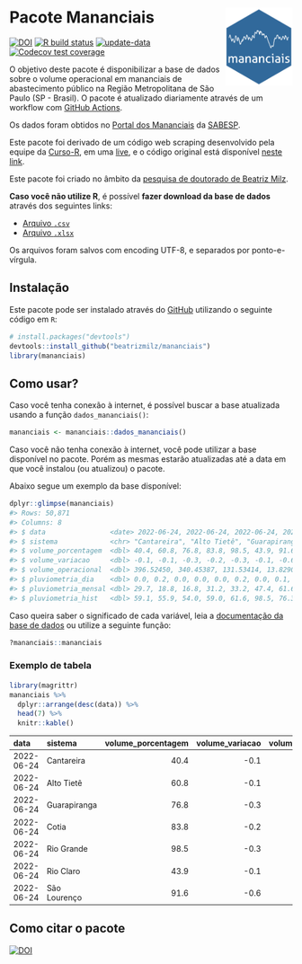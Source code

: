 
<!-- README.md is generated from README.Rmd. Please edit that file -->

# Pacote Mananciais <img src="man/figures/hexlogo.png" align="right" width = "120px"/>

<!-- badges: start -->

[![DOI](https://zenodo.org/badge/DOI/10.5281/zenodo.4733056.svg)](https://doi.org/10.5281/zenodo.4733056)
[![R build
status](https://github.com/beatrizmilz/mananciais/workflows/R-CMD-check/badge.svg)](https://github.com/beatrizmilz/mananciais/actions)
[![update-data](https://github.com/beatrizmilz/mananciais/actions/workflows/2-update_data.yaml/badge.svg)](https://github.com/beatrizmilz/mananciais/actions/workflows/2-update_data.yaml)
[![Codecov test
coverage](https://codecov.io/gh/beatrizmilz/mananciais/branch/master/graph/badge.svg)](https://codecov.io/gh/beatrizmilz/mananciais?branch=master)
<!-- badges: end -->

O objetivo deste pacote é disponibilizar a base de dados sobre o volume
operacional em mananciais de abastecimento público na Região
Metropolitana de São Paulo (SP - Brasil). O pacote é atualizado
diariamente através de um workflow com [GitHub
Actions](https://github.com/beatrizmilz/mananciais/actions).

Os dados foram obtidos no [Portal dos
Mananciais](http://mananciais.sabesp.com.br/Situacao) da
[SABESP](http://site.sabesp.com.br/site/Default.aspx).

Este pacote foi derivado de um código web scraping desenvolvido pela
equipe da [Curso-R](https://www.curso-r.com/), em uma
[live](https://youtu.be/jvZIxrMmOcQ), e o código original está
disponível [neste
link](https://github.com/curso-r/lives/blob/master/drafts/20200730_scraper_sabesp.R).

Este pacote foi criado no âmbito da [pesquisa de doutorado de Beatriz
Milz](https://beatrizmilz.github.io/tese/).

**Caso você não utilize R**, é possível **fazer download da base de
dados** através dos seguintes links:

  - [Arquivo
    `.csv`](https://github.com/beatrizmilz/mananciais/raw/master/inst/extdata/mananciais.csv)
  - [Arquivo
    `.xlsx`](https://github.com/beatrizmilz/mananciais/blob/master/inst/extdata/mananciais.xlsx?raw=true)

Os arquivos foram salvos com encoding UTF-8, e separados por
ponto-e-vírgula.

## Instalação

Este pacote pode ser instalado através do [GitHub](https://github.com/)
utilizando o seguinte código em `R`:

``` r
# install.packages("devtools")
devtools::install_github("beatrizmilz/mananciais")
library(mananciais)
```

## Como usar?

Caso você tenha conexão à internet, é possível buscar a base atualizada
usando a função `dados_mananciais()`:

``` r
mananciais <- mananciais::dados_mananciais() 
```

Caso você não tenha conexão à internet, você pode utilizar a base
disponível no pacote. Porém as mesmas estarão atualizadas até a data em
que você instalou (ou atualizou) o pacote.

Abaixo segue um exemplo da base disponível:

``` r
dplyr::glimpse(mananciais)
#> Rows: 50,871
#> Columns: 8
#> $ data                <date> 2022-06-24, 2022-06-24, 2022-06-24, 2022-06-24, 2…
#> $ sistema             <chr> "Cantareira", "Alto Tietê", "Guarapiranga", "Cotia…
#> $ volume_porcentagem  <dbl> 40.4, 60.8, 76.8, 83.8, 98.5, 43.9, 91.6, 40.5, 60…
#> $ volume_variacao     <dbl> -0.1, -0.1, -0.3, -0.2, -0.3, -0.1, -0.6, -0.1, -0…
#> $ volume_operacional  <dbl> 396.52450, 340.45387, 131.53414, 13.82900, 110.473…
#> $ pluviometria_dia    <dbl> 0.0, 0.2, 0.0, 0.0, 0.0, 0.2, 0.0, 0.1, 0.2, 0.0, …
#> $ pluviometria_mensal <dbl> 29.7, 18.8, 16.8, 31.2, 33.2, 47.4, 61.6, 29.7, 18…
#> $ pluviometria_hist   <dbl> 59.1, 55.9, 54.0, 59.0, 61.6, 98.5, 76.3, 59.1, 55…
```

Caso queira saber o significado de cada variável, leia a [documentação
da base de
dados](https://beatrizmilz.github.io/mananciais/reference/mananciais.html)
ou utilize a seguinte função:

``` r
?mananciais::mananciais
```

### Exemplo de tabela

``` r
library(magrittr)
mananciais %>% 
  dplyr::arrange(desc(data)) %>% 
  head(7) %>%
  knitr::kable()
```

| data       | sistema      | volume\_porcentagem | volume\_variacao | volume\_operacional | pluviometria\_dia | pluviometria\_mensal | pluviometria\_hist |
| :--------- | :----------- | ------------------: | ---------------: | ------------------: | ----------------: | -------------------: | -----------------: |
| 2022-06-24 | Cantareira   |                40.4 |            \-0.1 |           396.52450 |               0.0 |                 29.7 |               59.1 |
| 2022-06-24 | Alto Tietê   |                60.8 |            \-0.1 |           340.45387 |               0.2 |                 18.8 |               55.9 |
| 2022-06-24 | Guarapiranga |                76.8 |            \-0.3 |           131.53414 |               0.0 |                 16.8 |               54.0 |
| 2022-06-24 | Cotia        |                83.8 |            \-0.2 |            13.82900 |               0.0 |                 31.2 |               59.0 |
| 2022-06-24 | Rio Grande   |                98.5 |            \-0.3 |           110.47323 |               0.0 |                 33.2 |               61.6 |
| 2022-06-24 | Rio Claro    |                43.9 |            \-0.1 |             6.00427 |               0.2 |                 47.4 |               98.5 |
| 2022-06-24 | São Lourenço |                91.6 |            \-0.6 |            81.38602 |               0.0 |                 61.6 |               76.3 |

## Como citar o pacote

[![DOI](https://zenodo.org/badge/DOI/10.5281/zenodo.4733056.svg)](https://doi.org/10.5281/zenodo.4733056)
